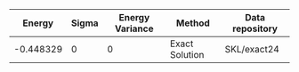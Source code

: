 |       Energy          |  Sigma          | Energy Variance  |  Method                                                          | Data repository                     |
| ----------------------| ----------------| -----------------|------------------------------------------------------------------|------------------------------------ |
|    -0.448329          |  0              | 0                | Exact Solution                                                   | SKL/exact24                         |
